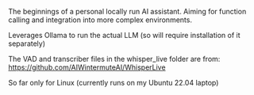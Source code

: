 The beginnings of a personal locally run AI assistant. 
Aiming for function calling and integration into more complex environments.

Leverages Ollama to run the actual LLM (so will require installation of it separately)

The VAD and transcriber files in the whisper_live folder are from:
https://github.com/AIWintermuteAI/WhisperLive


So far only for Linux (currently runs on my Ubuntu 22.04 laptop)